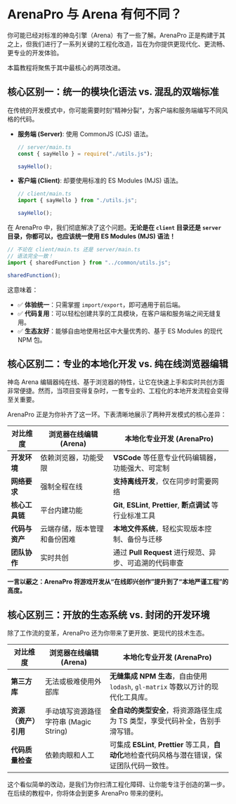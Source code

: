 # ArenaPro 与 Arena 有何不同？

你可能已经对标准的神岛引擎（Arena）有了一些了解。ArenaPro 正是构建于其之上，但我们进行了一系列关键的工程化改造，旨在为你提供更现代化、更流畅、更专业的开发体验。

本篇教程将聚焦于其中最核心的两项改进。

## 核心区别一：统一的模块化语法 vs. 混乱的双端标准

在传统的开发模式中，你可能需要时刻“精神分裂”，为客户端和服务端编写不同风格的代码。

- **服务端 (Server)**: 使用 CommonJS (CJS) 语法。

  ```javascript
  // server/main.ts
  const { sayHello } = require("./utils.js");

  sayHello();
  ```

- **客户端 (Client)**: 却要使用标准的 ES Modules (MJS) 语法。

  ```javascript
  // client/main.ts
  import { sayHello } from "./utils.js";

  sayHello();
  ```

在 ArenaPro 中，我们彻底解决了这个问题。**无论是在 `client` 目录还是 `server` 目录，你都可以，也应该统一使用 ES Modules (MJS) 语法！**

```typescript
// 不论在 client/main.ts 还是 server/main.ts
// 语法完全一致！
import { sharedFunction } from "../common/utils.js";

sharedFunction();
```

这意味着：

- ✅ **体验统一**：只需掌握 `import/export`，即可通用于前后端。
- ✅ **代码复用**：可以轻松创建共享的工具模块，在客户端和服务端之间无缝复用。
- ✅ **生态友好**：能够自由地使用社区中大量优秀的、基于 ES Modules 的现代 NPM 包。

## 核心区别二：专业的本地化开发 vs. 纯在线浏览器编辑

神岛 Arena 编辑器纯在线、基于浏览器的特性，让它在快速上手和实时共创方面非常便捷。然而，当项目变得复杂时，一套专业的、工程化的本地开发流程会变得至关重要。

ArenaPro 正是为你补齐了这一环。下表清晰地展示了两种开发模式的核心差异：

| 对比维度       | 浏览器在线编辑 (Arena)       | 本地化专业开发 (ArenaPro)                                      |
| -------------- | ---------------------------- | -------------------------------------------------------------- |
| **开发环境**   | 依赖浏览器，功能受限         | **VSCode** 等任意专业代码编辑器，功能强大、可定制              |
| **网络要求**   | 强制全程在线                 | **支持离线开发**，仅在同步时需要网络                           |
| **核心工具链** | 平台内建功能                 | **Git**, **ESLint**, **Prettier**, **断点调试** 等行业标准工具 |
| **代码与资产** | 云端存储，版本管理和备份困难 | **本地文件系统**，轻松实现版本控制、备份与迁移                 |
| **团队协作**   | 实时共创                     | 通过 **Pull Request** 进行规范、异步、可追溯的代码审查         |

**一言以蔽之：ArenaPro 将游戏开发从“在线即兴创作”提升到了“本地严谨工程”的高度。**

## 核心区别三：开放的生态系统 vs. 封闭的开发环境

除了工作流的变革，ArenaPro 还为你带来了更开放、更现代的技术生态。

| 对比维度             | 浏览器在线编辑 (Arena)                | 本地化专业开发 (ArenaPro)                                                                        |
| -------------------- | ------------------------------------- | ------------------------------------------------------------------------------------------------ |
| **第三方库**         | 无法或极难使用外部库                  | **无缝集成 NPM 生态**，自由使用 `lodash`, `gl-matrix` 等数以万计的现代化工具库。                 |
| **资源（资产）引用** | 手动填写资源路径字符串 (Magic String) | **全自动的类型安全**，将资源路径生成为 TS 类型，享受代码补全，告别手滑写错。                     |
| **代码质量检查**     | 依赖肉眼和人工                        | 可集成 **ESLint**, **Prettier** 等工具，**自动化**地检查代码风格与潜在错误，保证团队代码一致性。 |

这个看似简单的改动，是我们为你扫清工程化障碍、让你能专注于创造的第一步。在后续的教程中，你将体会到更多 ArenaPro 带来的便利。
